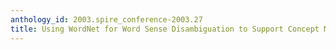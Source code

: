 ```yaml
---
anthology_id: 2003.spire_conference-2003.27
title: Using WordNet for Word Sense Disambiguation to Support Concept Map Construction
---
```

